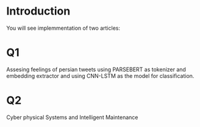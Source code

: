 # Introduction
You will see implemmentation of two articles:
# Q1
Assesing feelings of persian tweets using PARSEBERT as tokenizer and embedding extractor and using CNN-LSTM as the model for classification.
# Q2
Cyber physical Systems and Intelligent Maintenance
